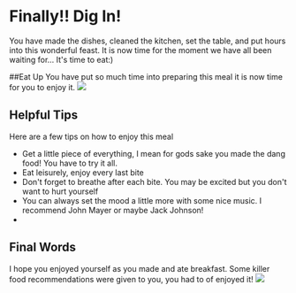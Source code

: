 # Finally!! Dig In! 


You have made the dishes, cleaned the kitchen, set the table, and put hours into this wonderful feast. It is now time for the moment we have all been waiting for... It's time to eat:) 

##Eat Up 
You have put so much time into preparing this meal it is now time for you to enjoy it. 
![](https://www.askideas.com/media/48/I-Regret-Nothing-Nothing-Funny-Eating-Meme-Image.jpg)

## Helpful Tips
Here are a few tips on how to enjoy this meal 

* Get a little piece of everything, I mean for gods sake you made the dang food! You have to try it all. 
* Eat leisurely, enjoy every last bite
* Don't forget to breathe after each bite. You may be excited but you don't want to hurt yourself
* You can always set the mood a little more with some nice music. I recommend John Mayer or maybe Jack Johnson! 
* 

## Final Words

I hope you enjoyed yourself as you made and ate breakfast. Some killer food recommendations were given to you, you had to of enjoyed it! 
![](https://0.s3.envato.com/files/38938444/end%20title%20590.jpg)